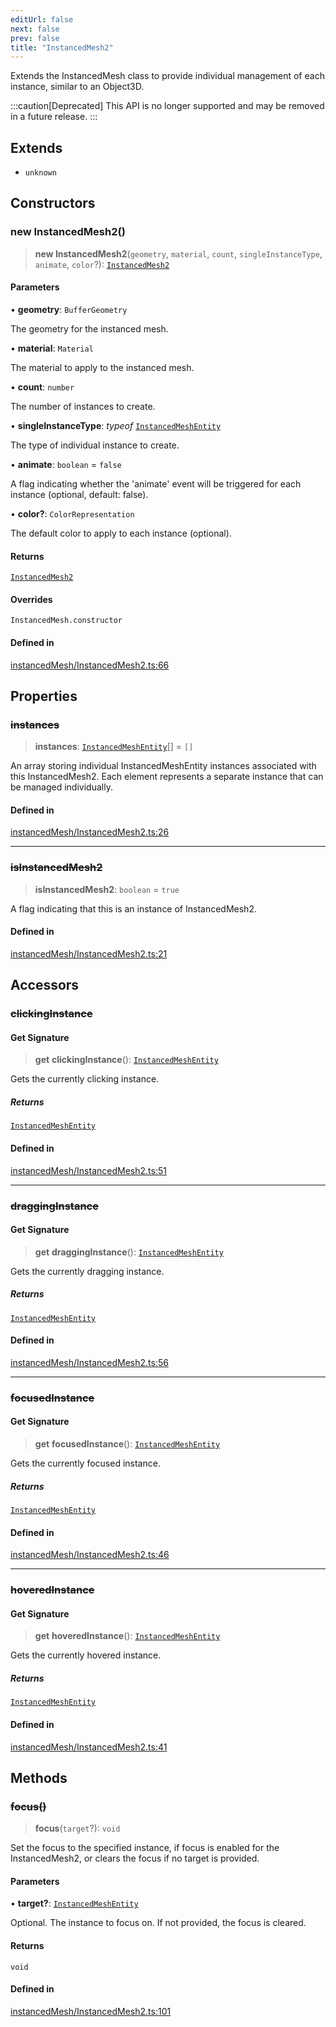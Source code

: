 ```yaml
---
editUrl: false
next: false
prev: false
title: "InstancedMesh2"
---
```


Extends the InstancedMesh class to provide individual management of each instance, similar to an Object3D.

:::caution[Deprecated]
This API is no longer supported and may be removed in a future release.
:::

## Extends

- `unknown`

## Constructors

### new InstancedMesh2()

> **new InstancedMesh2**(`geometry`, `material`, `count`, `singleInstanceType`, `animate`, `color`?): [`InstancedMesh2`](/three.ez/api/classes/instancedmesh2/)

#### Parameters

• **geometry**: `BufferGeometry`

The geometry for the instanced mesh.

• **material**: `Material`

The material to apply to the instanced mesh.

• **count**: `number`

The number of instances to create.

• **singleInstanceType**: *typeof* [`InstancedMeshEntity`](/three.ez/api/classes/instancedmeshentity/)

The type of individual instance to create.

• **animate**: `boolean` = `false`

A flag indicating whether the 'animate' event will be triggered for each instance (optional, default: false).

• **color?**: `ColorRepresentation`

The default color to apply to each instance (optional).

#### Returns

[`InstancedMesh2`](/three.ez/api/classes/instancedmesh2/)

#### Overrides

`InstancedMesh.constructor`

#### Defined in

[instancedMesh/InstancedMesh2.ts:66](https://github.com/luigidenora/three.ez/blob/57bd50835d7b63a4eed7f77bf46f98834d85a05c/src/instancedMesh/InstancedMesh2.ts#L66)

## Properties

### ~~instances~~

> **instances**: [`InstancedMeshEntity`](/three.ez/api/classes/instancedmeshentity/)[] = `[]`

An array storing individual InstancedMeshEntity instances associated with this InstancedMesh2.
Each element represents a separate instance that can be managed individually.

#### Defined in

[instancedMesh/InstancedMesh2.ts:26](https://github.com/luigidenora/three.ez/blob/57bd50835d7b63a4eed7f77bf46f98834d85a05c/src/instancedMesh/InstancedMesh2.ts#L26)

***

### ~~isInstancedMesh2~~

> **isInstancedMesh2**: `boolean` = `true`

A flag indicating that this is an instance of InstancedMesh2.

#### Defined in

[instancedMesh/InstancedMesh2.ts:21](https://github.com/luigidenora/three.ez/blob/57bd50835d7b63a4eed7f77bf46f98834d85a05c/src/instancedMesh/InstancedMesh2.ts#L21)

## Accessors

### ~~clickingInstance~~

#### Get Signature

> **get** **clickingInstance**(): [`InstancedMeshEntity`](/three.ez/api/classes/instancedmeshentity/)

Gets the currently clicking instance.

##### Returns

[`InstancedMeshEntity`](/three.ez/api/classes/instancedmeshentity/)

#### Defined in

[instancedMesh/InstancedMesh2.ts:51](https://github.com/luigidenora/three.ez/blob/57bd50835d7b63a4eed7f77bf46f98834d85a05c/src/instancedMesh/InstancedMesh2.ts#L51)

***

### ~~draggingInstance~~

#### Get Signature

> **get** **draggingInstance**(): [`InstancedMeshEntity`](/three.ez/api/classes/instancedmeshentity/)

Gets the currently dragging instance.

##### Returns

[`InstancedMeshEntity`](/three.ez/api/classes/instancedmeshentity/)

#### Defined in

[instancedMesh/InstancedMesh2.ts:56](https://github.com/luigidenora/three.ez/blob/57bd50835d7b63a4eed7f77bf46f98834d85a05c/src/instancedMesh/InstancedMesh2.ts#L56)

***

### ~~focusedInstance~~

#### Get Signature

> **get** **focusedInstance**(): [`InstancedMeshEntity`](/three.ez/api/classes/instancedmeshentity/)

Gets the currently focused instance.

##### Returns

[`InstancedMeshEntity`](/three.ez/api/classes/instancedmeshentity/)

#### Defined in

[instancedMesh/InstancedMesh2.ts:46](https://github.com/luigidenora/three.ez/blob/57bd50835d7b63a4eed7f77bf46f98834d85a05c/src/instancedMesh/InstancedMesh2.ts#L46)

***

### ~~hoveredInstance~~

#### Get Signature

> **get** **hoveredInstance**(): [`InstancedMeshEntity`](/three.ez/api/classes/instancedmeshentity/)

Gets the currently hovered instance.

##### Returns

[`InstancedMeshEntity`](/three.ez/api/classes/instancedmeshentity/)

#### Defined in

[instancedMesh/InstancedMesh2.ts:41](https://github.com/luigidenora/three.ez/blob/57bd50835d7b63a4eed7f77bf46f98834d85a05c/src/instancedMesh/InstancedMesh2.ts#L41)

## Methods

### ~~focus()~~

> **focus**(`target`?): `void`

Set the focus to the specified instance, if focus is enabled for the InstancedMesh2, or clears the focus if no target is provided.

#### Parameters

• **target?**: [`InstancedMeshEntity`](/three.ez/api/classes/instancedmeshentity/)

Optional. The instance to focus on. If not provided, the focus is cleared.

#### Returns

`void`

#### Defined in

[instancedMesh/InstancedMesh2.ts:101](https://github.com/luigidenora/three.ez/blob/57bd50835d7b63a4eed7f77bf46f98834d85a05c/src/instancedMesh/InstancedMesh2.ts#L101)
